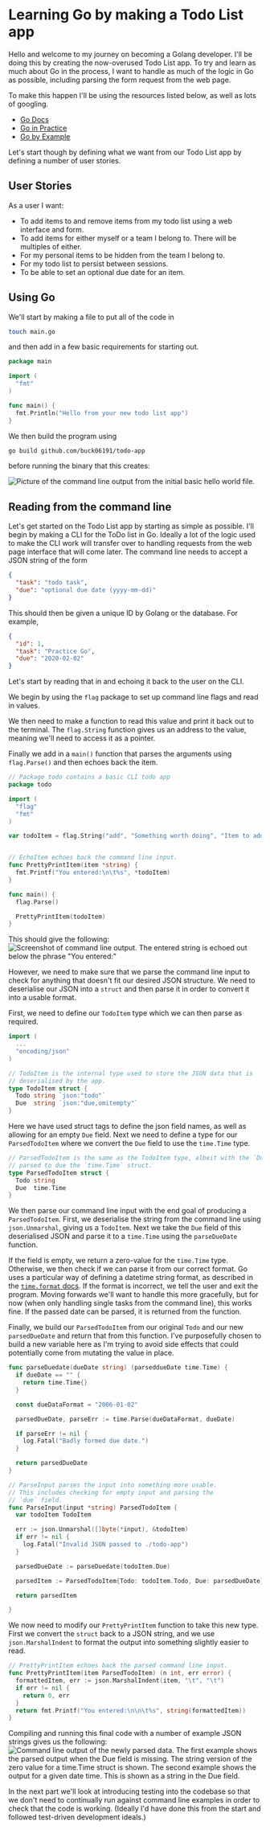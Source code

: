 # Learning Go by making a Todo List app

Hello and welcome to my journey on becoming a Golang developer. I'll be doing this by creating the now-overused Todo List app. To try and learn as much about Go in the process, I want to handle as much of the logic in Go as possible, including parsing the form request from the web page.

To make this happen I'll be using the resources listed below, as well as lots of googling.

- [Go Docs](https://golang.org/doc/)
- [Go in Practice](https://livebook.manning.com/book/go-in-practice/)
- [Go by Example](https://gobyexample.com/)

Let's start though by defining what we want from our Todo List app by defining a number of user stories.

## User Stories

As a user I want:

- To add items to and remove items from my todo list using a web interface and form.
- To add items for either myself or a team I belong to. There will be multiples of either.
- For my personal items to be hidden from the team I belong to.
- For my todo list to persist between sessions.
- To be able to set an optional due date for an item.

## Using Go

We'll start by making a file to put all of the code in

```bash
touch main.go
```

and then add in a few basic requirements for starting out.

```go
package main

import (
  "fmt"
)

func main() {
  fmt.Println("Hello from your new todo list app")
}
```

We then build the program using

```bash
go build github.com/buck06191/todo-app
```

before running the binary that this creates:

![Picture of the command line output from the initial basic hello world file.](./img/fig0-hello-world.png)

## Reading from the command line

Let's get started on the Todo List app by starting as simple as possible. I'll begin by making a CLI for the ToDo list in Go. Ideally a lot of the logic used to make the CLI work will transfer over to handling requests from the web page interface that will come later. The command line needs to accept a JSON string of the form

```json
{
  "task": "todo task",
  "due": "optional due date (yyyy-mm-dd)"
}
```

This should then be given a unique ID by Golang or the database. For example,

```json
{
  "id": 1,
  "task": "Practice Go",
  "due": "2020-02-02"
}
```

Let's start by reading that in and echoing it back to the user on the CLI.

We begin by using the `flag` package to set up command line flags and read in values.

We then need to make a function to read this value and print it back out to the terminal. The `flag.String` function gives us an address to the value, meaning we'll need to access it as a pointer.

Finally we add in a `main()` function that parses the arguments using `flag.Parse()` and then echoes back the item.

```go
// Package todo contains a basic CLI todo app
package todo

import (
  "flag"
  "fmt"
)

var todoItem = flag.String("add", "Something worth doing", "Item to add to todo list.\n\t{\"todo\": task to do, \"due\": date due (YYYY-MM-DD)}")


// EchoItem echoes back the command line input.
func PrettyPrintItem(item *string) {
  fmt.Printf("You entered:\n\t%s", *todoItem)
}

func main() {
  flag.Parse()

  PrettyPrintItem(todoItem)
}
```

This should give the following:
![Screenshot of command line output. The entered string is echoed out below the phrase "You entered:"](./img/fig1-echo-output.png)

However, we need to make sure that we parse the command line input to check for anything that doesn't fit our desired JSON structure. We need to deserialise our JSON into a `struct` and then parse it in order to convert it into a usable format.

First, we need to define our `TodoItem` type which we can then parse as required.

```go
import (
  ...
  "encoding/json"
)

// TodoItem is the internal type used to store the JSON data that is
// deserialised by the app.
type TodoItem struct {
  Todo string `json:"todo"`
  Due  string `json:"due,omitempty"`
}
```

Here we have used struct tags to define the json field names, as well as allowing for an empty `Due` field. Next we need to define a type for our `ParsedTodoItem` where we convert the `Due` field to use the `time.Time` type.

```go
// ParsedTodoItem is the same as the TodoItem type, albeit with the `Due` field
// parsed to due the `time.Time` struct.
type ParsedTodoItem struct {
  Todo string
  Due  time.Time
}
```

We then parse our command line input with the end goal of producing a `ParsedTodoItem`. First, we deserialise the string from the command line using `json.Unmarshal`, giving us a `TodoItem`. Next we take the `Due` field of this deserialised JSON and parse it to a `time.Time` using the `parseDueDate` function.

If the field is empty, we return a zero-value for the `time.Time` type. Otherwise, we then check if we can parse it from our correct format. Go uses a particular way of defining a datetime string format, as described in the [`time.format` docs](https://golang.org/pkg/time/#Time.Format). If the format is incorrect, we tell the user and exit the program. Moving forwards we'll want to handle this more gracefully, but for now (when only handling single tasks from the command line), this works fine. If the passed date can be parsed, it is returned from the function.

Finally, we build our `ParsedTodoItem` from our original `Todo` and our new `parsedDueDate` and return that from this function. I've purposefully chosen to build a new variable here as I'm trying to avoid side effects that could potentially come from mutating the value in place.

```go
func parseDuedate(dueDate string) (parseddueDate time.Time) {
  if dueDate == "" {
    return time.Time{}
  }

  const dueDataFormat = "2006-01-02"

  parsedDueDate, parseErr := time.Parse(dueDataFormat, dueDate)

  if parseErr != nil {
    log.Fatal("Badly formed due date.")
  }

  return parsedDueDate
}

// ParseInput parses the input into something more usable.
// This includes checking for empty input and parsing the
// `due` field.
func ParseInput(input *string) ParsedTodoItem {
  var todoItem TodoItem

  err := json.Unmarshal([]byte(*input), &todoItem)
  if err != nil {
    log.Fatal("Invalid JSON passed to ./todo-app")
  }

  parsedDueDate := parseDuedate(todoItem.Due)

  parsedItem := ParsedTodoItem{Todo: todoItem.Todo, Due: parsedDueDate}

  return parsedItem

}
```

We now need to modify our `PrettyPrintItem` function to take this new type. First we convert the `struct` back to a JSON string, and we use `json.MarshalIndent` to format the output into something slightly easier to read.

```go
// PrettyPrintItem echoes back the parsed command line input.
func PrettyPrintItem(item ParsedTodoItem) (n int, err error) {
  formattedItem, err := json.MarshalIndent(item, "\t", "\t")
  if err != nil {
    return 0, err
  }
  return fmt.Printf("You entered:\n\n\t%s", string(formattedItem))
}
```

Compiling and running this final code with a number of example JSON strings gives us the following:
![Command line output of the newly parsed data. The first example shows the parsed output when the Due field is missing. The string version of the zero value for a time.Time struct is shown. The second example shows the output for a given date time. This is shown as a string in the Due field.](./img/fig2-parsed-output.png)

In the next part we'll look at introducing testing into the codebase so that we don't need to continually run against command line examples in order to check that the code is working. (Ideally I'd have done this from the start and followed test-driven development ideals.)
